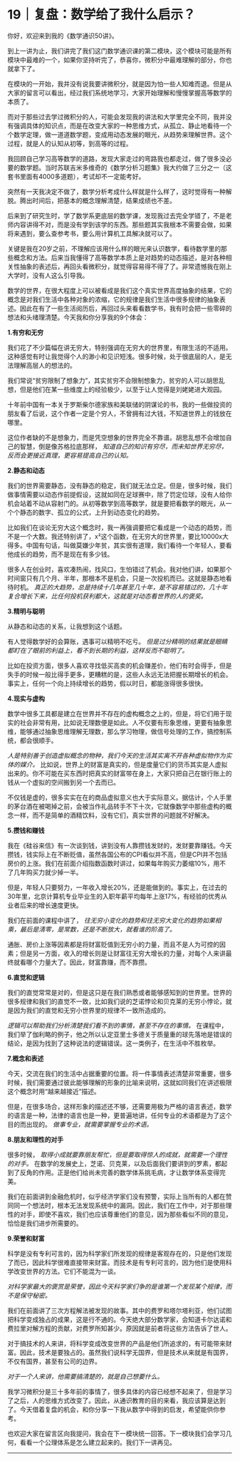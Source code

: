 # 19｜复盘：数学给了我什么启示？

你好，欢迎来到我的《数学通识50讲》。

到上一讲为止，我们讲完了我们这门数学通识课的第二模块，这个模块可能是所有模块中最难的一个，如果你坚持听完了，恭喜你，微积分中最难理解的部分，你也就拿下了。

在模块的一开始，我并没有说我要讲微积分，就是因为怕一些人知难而退。但是从大家的留言可以看出，经过我们系统地学习，大家开始理解和慢慢掌握高等数学的本质了。

而对于那些过去学过微积分的人，可能会发现我的讲法和大学里完全不同，我并没有强调具体的知识点，而是在改变大家的一种思维方式，从孤立、静止地看待一个个数学定理，做一道道数学题，变成用动态发展的眼光，从趋势来理解世界。这个过程，就是人的认知从初等，到高等的过程。

我回顾自己学习高等数学的道路，发现大家走过的弯路我也都走过，做了很多没必要的数学题。当时苏联吉米多维奇的《数学分析习题集》我大约做了三分之一（这套书里面有4000多道题），考试却不一定能考好。

突然有一天我决定不做了，数学分析考成什么样就是什么样了，这时觉得有一种解脱。腾出时间后，把基本的概念理解清楚，结果成绩也不差。

后来到了研究生时，学了数学系更底层的数学课，发现我过去完全学错了，不是老师内容讲得不对，而是没有学到该学的东西。那些题其实我根本不需要会做，如果将来遇到，要么查参考书，要么用计算机工具解决就可以了。

关键是我在20岁之前，不理解应该用什么样的眼光来认识数学，看待数学里的那些概念和方法。后来当我懂得了高等数学本质上是对趋势的动态描述，是对各种相关性抽象的表述后，再回头看微积分，就觉得容易得不得了了。非常遗憾我在刚上大学时，没有人这么引导我。

数学的世界，在很大程度上可以被看成是我们这个真实世界高度抽象的结果，它的概念是对我们生活中各种对象的浓缩，它的规律是我们生活中很多规律的抽象表述。因此在有了一些生活阅历后，再回过头来看看数学书，我有时会把一些零碎的想法和头绪理清楚。今天我和你分享我的9个体会：

 **1.有穷和无穷**

我们花了不少篇幅在讲无穷大，特别强调在无穷大的世界里，有限生活的不适用。这种感觉有时让我觉得个人的渺小和见识短浅。很多时候，处于很底层的人，是无法理解高层人的想法的。

我们常说“贫穷限制了想象力”，其实贫穷不会限制想象力，贫穷的人可以胡思乱想，但是他们在某一些维度上的经验极少，以至于让人觉得是刘姥姥进大观园。

十年前中国有一本关于罗斯柴尔德家族和美联储的阴谋论的书，我的一些做投资的朋友看了后说，这个作者一定是个穷人，不曾拥有过大钱，不知道世界上的钱放在哪里。

这位作者缺的不是想象力，而是凭空想象的世界完全不靠谱。胡思乱想不会增加自己的智慧，倒是像苏格拉底那样， *知道自己的知识有穷尽，而未知世界无穷尽，反而会更接近真理，更容易提高自己的认知。*

 **2.静态和动态**

我们的世界需要静态，没有静态的稳定，我们就无法立足。但是，很多时候，我们做事情需要以动态作前提假设，这就如同在足球赛中，除了罚定位球，没有人给你机会站着不动从容射门的。从初等数学到高等数学，就是要把看数学的眼光，从一个个静态的数字、孤立的公式，上升到动态变化的趋势。

比如我们在谈论无穷大这个概念时，我一再强调要把它看成是一个动态的趋势，而不是一个大数。我还特别讲了，x²这个函数，在无穷大的世界里，要比10000x大得多。中国有句话，叫做莫嫌少年贫，其实很有道理，我们看待一个年轻人，要看他成长的趋势，而不是现在有多少钱。

很多人在创业时，喜欢凑热闹，找风口，生怕错过了机会。我对他们讲，如果那个时间窗只有几个月、半年，那根本不是机会，只是一次投机而已。这就是静态地看待时机。 *真正的大趋势，总是持续十几年甚至几十年，是不容易错过的，几十年复合增长下来，比任何投机获利都大，这就是对动态看世界的人的褒奖。*

 **3.精明与聪明**

从静态和动态的关系，让我想到这个话题。

有人觉得数学好的会算账，遇事可以精明不吃亏。 *但是过分精明的结果就是眼睛都盯在了眼前的利益上，看不到长期的利益，这样反而不聪明了。*

比如在投资方面，很多人喜欢寻找低买高卖的机会赚差价，他们有时会得手，但是失手的时候一般比得手更多，更糟糕的是，这些人永远无法把握长期增长的机会。事实上，任何一个向上持续增长的趋势，假以时日，都能涨得很多很快。

 **4.现实与虚构**

数学中很多工具都是建立在世界并不存在的虚构概念之上的，但是，将它们用于现实的社会非常有用，比如说无理数便是如此。人不仅要有形象思维，更要有抽象思维，能够通过抽象思维理解无理数，那么学习物理，做信号处理的工作，搞控制系统，都会很顺手。

 *人是特别善于创造虚拟概念的物种，我们今天的生活其实离不开各种虚拟物作为实体的媒介。* 比如说，世界上的财富是真实的，但是度量它们的货币其实是人虚拟出来的。你不可能在买东西时把真实的财富带在身上，大家只把自己在银行账上的钱从一个虚拟的空间搬到另一个去而已。

不仅钱是虚的，很多实实在在的商品虚拟意义也大于实际意义。据估计，个人手里的茅台酒在被喝掉之前，会被当作礼品转手不下十次，它就像数学中那些虚构的概念一样，而不是简单的酒精饮料，没有它们，真实世界的问题就不好解决。

 **5.攒钱和赚钱**

我在《硅谷来信》有一次谈到钱，讲到没有人靠攒钱发财的，发财要靠赚钱。今天攒钱，钱实际上在不断贬值，虽然各国公布的CPI看似并不高，但是CPI并不包括房价的上涨。我们在前面介绍指数函数时讲过，如果每年购买力萎缩10%，用不了几年购买力就少掉一半。

但是，年轻人只要努力，一年收入增长20%，还是能做到的。事实上，在过去的30年里，北京计算机专业毕业生的入职年薪平均每年上涨17%，有经验的优秀从业者后来的增长速度更快。

我们在前面的课程中讲了， *往无穷小变化的趋势和往无穷大变化的趋势如果相乘，最后是清零，是常数，还是不断放大，就看谁的阶高了。*

通胀、房价上涨等因素都是将财富贬值到无穷小的力量，而且不是人为可控的因素；但是另一方面，收入的增长则是让财富往无穷大增长的力量，对每个人来讲最终就看哪个力量大了。因此，财富靠赚，而不靠攒。

 **6.直觉和逻辑**

我们的直觉常常是对的，但是这只是在我们熟悉或者能够感知到的世界里。世界的很多规律和我们的直觉不一致，比如我们说的芝诺悖论和贝克莱的无穷小悖论，就是因为我们的直觉和无穷小世界里的规律不一致所造成的。

 *逻辑可以帮助我们分析清楚我们看不到的事情，甚至不存在的事情。* 在课程中，我们举了伽利略的例子，他之所以认定亚里士多德关于质量重的球先落地是错误的结论，是因为找到了这种说法的逻辑错误。这一类例子，在生活中不胜枚举。

 **7.概念和表述**

今天，交流在我们的生活中占据重要的位置。将一件事情表述清楚非常重要，很多时候，我们需要通过彼此能够理解的形象的比喻来说明，这就如同我们在讲述极限这个概念时用“越来越接近”描述。

但是，在很多场合，这样形象的描述还不够，还需要用极为严格的语言表述，数学的语言是一种，法律的语言也是一种，更普遍地讲，任何专业的术语都是为了这个目的而出现的。 *做事专业，就需要掌握专业的术语。*

 **8.朋友和理性的对手**

很多时候， *取得小成就要靠朋友帮忙，但是要取得惊人的成就，就需要一个理性的对手。* 在数学的发展史上，芝诺、贝克莱，以及后面我们要讲到的罗素，都起到了反角的作用。正是他们给尚未完善的数学体系挑毛病，才让数学体系变得完美。

我们在前面讲到金融危机时，似乎经济学家们没有预警，实际上当所有的人都在赞同同一个想法时，根本无法发现系统中的漏洞。因此，我们在工作中，对于那些理性的对手，即使不喜欢，我们也应该尊重他们的意见，因为那些看似不同的意见，恰恰是我们进步所需要的。

 **9.荣誉和财富**

科学是没有专利可言的，因为科学家们所发现的规律是客观存在的，只是他们发现了而已，因此科学很难直接带来财富。而技术是有专利可言的，因为他们是使用科学改变世界的方法。它们不能混为一谈。

 *对科学家最大的褒赏是荣誉，因此今天科学家们争的是谁第一个发现某个规律，而不是保守秘密。*

我们在前面讲了三次方程解法被发现的故事。其中的费罗和塔尔塔利亚，他们试图把科学变成独占的成果，这是行不通的。今天绝大部分数学家，会知道卡尔达诺和费拉里对解方程的贡献，对费罗所知甚少。原因就是前者将这些方法告诉了世人。

对于搞技术的人来讲，将科学变成改变世界的产品是他们所追求的，有可能带来财富。因此，技术是要独占的。虽然我们说科学无国界，但是技术从来就是有国界，不仅有国界，甚至有公司的边界。

 *对于一个人来讲，他需要搞清楚的，就是自己想要什么。*

我学习微积分是三十多年前的事情了，很多具体的内容已经想不起来了，但是学习了之后，人的思维方式改变了。因此，从通识教育的目的来看，我应该算是达到了。今天借着复盘的机会，和你分享一下我从数学中得到的启发，希望能供你参考。

也欢迎大家在留言区向我提问，我会在下一模块统一回答。下一模块我们会学习几何，看看一个公理体系是怎么建立起来的。我们下一讲再见。

---
